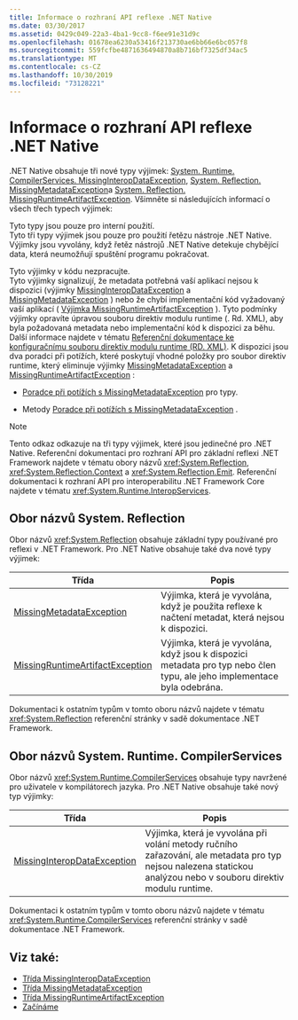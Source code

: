 ```yaml
---
title: Informace o rozhraní API reflexe .NET Native
ms.date: 03/30/2017
ms.assetid: 0429c049-22a3-4ba1-9cc8-f6ee91e31d9c
ms.openlocfilehash: 01678ea6230a53416f213730ae6bb66e6bc057f8
ms.sourcegitcommit: 559fcfbe4871636494870a8b716bf7325df34ac5
ms.translationtype: MT
ms.contentlocale: cs-CZ
ms.lasthandoff: 10/30/2019
ms.locfileid: "73128221"
---
```

# <a name="net-native-reflection-api-reference"></a>Informace o rozhraní API reflexe .NET Native
.NET Native obsahuje tři nové typy výjimek: [System. Runtime. CompilerServices. MissingInteropDataException](missinginteropdataexception-class-net-native.md), [System. Reflection. MissingMetadataException](missingmetadataexception-class-net-native.md)a [System. Reflection. MissingRuntimeArtifactException](missingruntimeartifactexception-class-net-native.md). Všimněte si následujících informací o všech třech typech výjimek:  
  
 Tyto typy jsou pouze pro interní použití.  
 Tyto tři typy výjimek jsou pouze pro použití řetězu nástroje .NET Native. Výjimky jsou vyvolány, když řetěz nástrojů .NET Native detekuje chybějící data, která neumožňují spuštění programu pokračovat.  
  
 Tyto výjimky v kódu nezpracujte.  
 Tyto výjimky signalizují, že metadata potřebná vaší aplikací nejsou k dispozici (výjimky [MissingInteropDataException](missinginteropdataexception-class-net-native.md) a [MissingMetadataException](missingmetadataexception-class-net-native.md) ) nebo že chybí implementační kód vyžadovaný vaší aplikací ( [ Výjimka MissingRuntimeArtifactException](missingruntimeartifactexception-class-net-native.md) ). Tyto podmínky výjimky opravíte úpravou souboru direktiv modulu runtime (. Rd. XML), aby byla požadovaná metadata nebo implementační kód k dispozici za běhu. Další informace najdete v tématu [Referenční dokumentace ke konfiguračnímu souboru direktiv modulu runtime (RD. XML)](runtime-directives-rd-xml-configuration-file-reference.md). K dispozici jsou dva poradci při potížích, které poskytují vhodné položky pro soubor direktiv runtime, který eliminuje výjimky [MissingMetadataException](missingmetadataexception-class-net-native.md) a [MissingRuntimeArtifactException](missingruntimeartifactexception-class-net-native.md) :  
  
- [Poradce při potížích s MissingMetadataException](https://dotnet.github.io/native/troubleshooter/type.html) pro typy.  
  
- Metody [Poradce při potížích s MissingMetadataException](https://dotnet.github.io/native/troubleshooter/method.html) .  
  
> [!NOTE]
> Tento odkaz odkazuje na tři typy výjimek, které jsou jedinečné pro .NET Native. Referenční dokumentaci pro rozhraní API pro základní reflexi .NET Framework najdete v tématu obory názvů <xref:System.Reflection>, <xref:System.Reflection.Context> a <xref:System.Reflection.Emit>. Referenční dokumentaci k rozhraní API pro interoperabilitu .NET Framework Core najdete v tématu <xref:System.Runtime.InteropServices>.  
  
## <a name="systemreflection-namespace"></a>Obor názvů System. Reflection  
 Obor názvů <xref:System.Reflection> obsahuje základní typy používané pro reflexi v .NET Framework. Pro .NET Native obsahuje také dva nové typy výjimek:  
  
|Třída|Popis|  
|-----------|-----------------|  
|[MissingMetadataException](missingmetadataexception-class-net-native.md)|Výjimka, která je vyvolána, když je použita reflexe k načtení metadat, která nejsou k dispozici.|  
|[MissingRuntimeArtifactException](missingruntimeartifactexception-class-net-native.md)|Výjimka, která je vyvolána, když jsou k dispozici metadata pro typ nebo člen typu, ale jeho implementace byla odebrána.|  
  
 Dokumentaci k ostatním typům v tomto oboru názvů najdete v tématu <xref:System.Reflection> referenční stránky v sadě dokumentace .NET Framework.  
  
## <a name="systemruntimecompilerservices-namespace"></a>Obor názvů System. Runtime. CompilerServices  
 Obor názvů <xref:System.Runtime.CompilerServices> obsahuje typy navržené pro uživatele v kompilátorech jazyka. Pro .NET Native obsahuje také nový typ výjimky:  
  
|Třída|Popis|  
|-----------|-----------------|  
|[MissingInteropDataException](missinginteropdataexception-class-net-native.md)|Výjimka, která je vyvolána při volání metody ručního zařazování, ale metadata pro typ nejsou nalezena statickou analýzou nebo v souboru direktiv modulu runtime.|  
  
 Dokumentaci k ostatním typům v tomto oboru názvů najdete v tématu <xref:System.Runtime.CompilerServices> referenční stránky v sadě dokumentace .NET Framework.  
  
## <a name="see-also"></a>Viz také:

- [Třída MissingInteropDataException](missinginteropdataexception-class-net-native.md)
- [Třída MissingMetadataException](missingmetadataexception-class-net-native.md)
- [Třída MissingRuntimeArtifactException](missingruntimeartifactexception-class-net-native.md)
- [Začínáme](getting-started-with-net-native.md)
